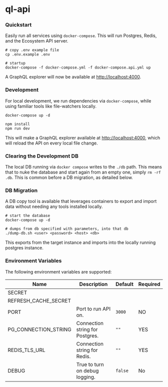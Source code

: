 # ql-api

### Quickstart

Easily run all services using `docker-compose`. This will run Postgres, Redis, and the Ecosystem API server.

```
# copy .env example file
cp .env.example .env

# startup
docker-compose -f docker-compose.yml -f docker-compose.api.yml up
```

A GraphQL explorer will now be available at [http://localhost:4000](http://localhost:4000).

### Development

For local development, we run dependencies via `docker-compose`, while using familiar tools like file-watchers locally.

```
docker-compose up -d

npm install
npm run dev
```

This will make a GraphQL explorer available at [http://localhost:4000](http://localhost:4000), which will reload the API on every local file change.

### Clearing the Development DB

The local DB running via `docker compose` writes to the `./db` path. This means that to nuke the database and start again from an empty one, simply `rm -rf .db`. This is common before a DB migration, as detailed below.

### DB Migration

A DB copy tool is available that leverages containers to export and import data without needing any tools installed locally.

```
# start the database
docker-compose up -d

# dumps from db specified with parameters, into that db
./dump-db.sh <user> <password> <host> <db>
```

This exports from the target instance and imports into the locally running postgres instance.

### Environment Variables

The following environment variables are supported:

| Name                  | Description | Default | Required  |
| -                     | -           | -       | -         |
| SECRET                | | | |
| REFRESH_CACHE_SECRET  | | | |
| PORT                  | Port to run API on. | `3000` | NO |
| PG_CONNECTION_STRING  | Connection string for Postgres. | `""` | YES |
| REDIS_TLS_URL         | Connection string for Redis. | `""` | YES |
| DEBUG                 | True to turn on debug logging. | `false` | No |